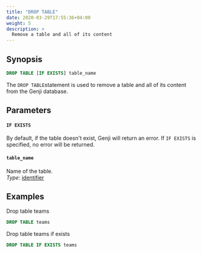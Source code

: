 ```yaml
---
title: "DROP TABLE"
date: 2020-03-29T17:55:36+04:00
weight: 5
description: >
  Remove a table and all of its content
---
```


## Synopsis

```sql
DROP TABLE [IF EXISTS] table_name
```

The `DROP TABLE`statement is used to remove a table and all of its content from the Genji database.

## Parameters

#### `IF EXISTS`

By default, if the table doesn't exist, Genji will return an error. If `IF EXISTS` is specified, no error will be returned.

#### `table_name` 

Name of the table.  
_Type_: [identifier](../../sql-syntax/lexical-structure.md#identifiers)

## Examples

Drop table teams

```sql
DROP TABLE teams
```

Drop table teams if exists

```sql
DROP TABLE IF EXISTS teams
```

